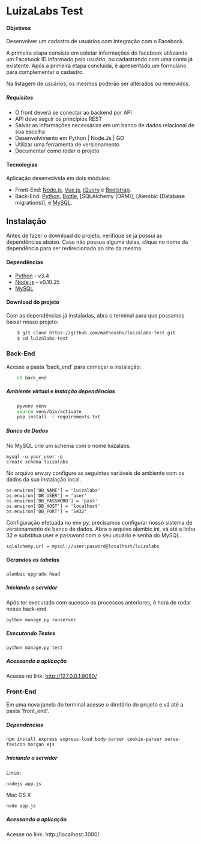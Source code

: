 # LuizaLabs Test


#### Objetivos

Desenvolver um cadastro de usuários com integração com o Facebook.

A primeira etapa consiste em coletar informações do facebook utilizando um Facebook ID informado pelo usuário, ou cadastrando com uma conta já existente. Após a primeira etapa concluída, é apresentado um formulário para complementar o cadastro.

Na listagem de usuários, os mesmos poderão ser alterados ou removidos.

##### Requisitos

* O front deverá se conectar ao back­end por API
* API deve seguir os princípios REST
* Salvar as informações necessárias em um banco de dados relacional de sua escolha
* Desenvolvimento em Python | Node.Js | GO
* Utilizar uma ferramenta de versionamento
* Documentar como rodar o projeto


#### Tecnologias

Aplicação desenvolvida em dois módulos:

* Front-End: [Node.js], [Vue.js], [jQuery] e [Bootstrap].
* Back-End: [Python], [Bottle], [SQLAlchemy (ORM)], [Alembic (Database migrations)], e [MySQL].


## Instalação

Antes de fazer o download do projeto, verifique se já possui as dependências abaixo. Caso não possua alguma delas, clique no nome da dependência para ser redirecionado ao site da mesma.

#### Dependências

* [Python] - v3.4
* [Node.js] - v0.10.25
* [MySQL]


#### Download do projeto

Com as dependências já instaladas, abra o terminal para que possamos baixar nosso projeto:

```sh
    $ git clone https://github.com/matheusho/luizalabs-test.git
    $ cd luizalabs-test
```


### Back-End


Acesse a pasta 'back_end' para começar a instalação:


```sh
    cd back_end
```

##### Ambiente virtual e instação dependências

```sh
    pyvenv venv
    source venv/bin/activate
    pip install -r requirements.txt
```


##### Banco de Dados

No MySQL crie um schema com o nome luizalabs.

```
mysql -u your_user -p
create schema luizalabs
```

No arquivo env.py configure as seguintes variáveis de ambiente com os dados da sua instalação local.

```
os.environ['DB_NAME'] = 'luizalabs'
os.environ['DB_USER'] = 'user'
os.environ['DB_PASSWORD'] = 'pass'
os.environ['DB_HOST'] = 'localhost'
os.environ['DB_PORT'] = '5432'
```

Configuração efetuada no env.py, precisamos configurar nosso sistema de versionamento de banco de dados. Abra o arquivo alembic.ini, vá até a linha 32 e substitua user e password com o seu usuário e senha do MySQL.

```
sqlalchemy.url = mysql://user:pasword@localhost/luizalabs
```

##### Gerandos as tabelas

```
alembic upgrade head
```

##### Iniciando o servidor

Após ter executado com sucesso os processos anteriores, é hora de rodar nosso back-end.

```
python manage.py runserver
```

##### Executando Testes

```
python manage.py test
```

##### Acessando a aplicação

Acesse no link: http://127.0.0.1:8080/


### Front-End

Em uma nova janela do terminal acesse o diretório do projeto e vá até a pasta 'front_end'.

##### Dependências

```
npm install express express-load body-parser cookie-parser serve-favicon morgan ejs
```

##### Iniciando o servidor

Linux:

```
nodejs app.js
```

Mac OS X
```
node app.js
```

##### Acessando a aplicação

Acesse no link: http://localhost:3000/

[Node.js]:(//nodejs.org/download)
[Vue.js]:(//vuejs.org)
[jQuery]:(//jquery.com)
[Bootstrap]:(//getbootstrap.com)
[Python]:(//python.org/downloads)
[Bottle]:(//bottlepy.org)
[SQLAlchemy]:(//sqlalchemy.org)
[Alembic]:(//bitbucket.org/zzzeek/alembic)
[MySQL]:(//dev.mysql.com/downloads/mysql)

